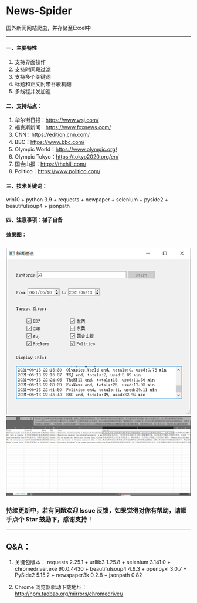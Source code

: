 # News-Spider
国外新闻网站爬虫，并存储至Excel中

---
#### 一、主要特性
1. 支持界面操作
2. 支持时间段过滤
3. 支持多个关键词
4. 标题和正文附带谷歌机翻
5. 多线程并发加速

#### 二、支持站点：
1. 华尔街日报：https://www.wsj.com/
2. 福克斯新闻：https://www.foxnews.com/
3. CNN：https://edition.cnn.com/
4. BBC：https://www.bbc.com/
5. Olympic World：https://www.olympic.org/
6. Olympic Tokyo：https://tokyo2020.org/en/
7. 国会山报：https://thehill.com/
8. Politico：https://www.politico.com/

#### 三、技术关键词：
win10 + python 3.9 + requests + newpaper + selenium + pyside2 + beautifulsoup4 + jsonpath

#### 四、注意事项：梯子自备

#### 效果图：
![display.png](example/display.png)
![result.png](example/result.png)
---
### 持续更新中，若有问题欢迎 Issue 反馈，如果觉得对你有帮助，请顺手点个 Star 鼓励下，感谢支持！

---
## Q&A：
1. 关键包版本：
requests 2.25.1 + urllib3 1.25.8 + selenium 3.141.0 + chromedriver.exe 90.0.4430 + beautifulsoup4 4.9.3 + openpyxl 3.0.7 + PySide2 5.15.2 + newspaper3k 0.2.8 + jsonpath 0.82
   
2. Chrome 浏览器驱动下载地址：
http://npm.taobao.org/mirrors/chromedriver/

